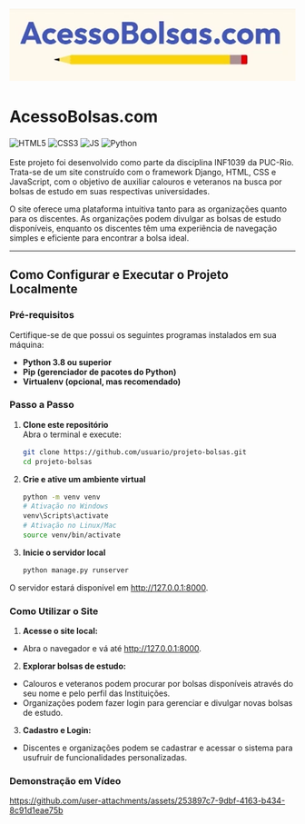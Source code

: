 # ![](media/logo.png)

# AcessoBolsas.com
<div style="display: inline_block">
  <img align="center" alt="HTML5" src="https://img.shields.io/badge/HTML5-E34F26?style=for-the-badge&logo=html5&logoColor=white" />
  <img align="center" alt="CSS3" src="https://img.shields.io/badge/CSS3-1572B6?style=for-the-badge&logo=css3&logoColor=white" />
  <img align="center" alt="JS" src="https://img.shields.io/badge/JavaScript-F7DF1E?style=for-the-badge&logo=javascript&logoColor=black" />
  <img align="center" alt="Python" src="https://img.shields.io/badge/Python-14354C?style=for-the-badge&logo=python&logoColor=white" />
</div><br/>
Este projeto foi desenvolvido como parte da disciplina INF1039 da PUC-Rio. Trata-se de um site construído com o framework Django, HTML, CSS e JavaScript, com o objetivo de auxiliar calouros e veteranos na busca por bolsas de estudo em suas respectivas universidades.

O site oferece uma plataforma intuitiva tanto para as organizações quanto para os discentes. As organizações podem divulgar as bolsas de estudo disponíveis, enquanto os discentes têm uma experiência de navegação simples e eficiente para encontrar a bolsa ideal.

---

## Como Configurar e Executar o Projeto Localmente

### Pré-requisitos
Certifique-se de que possui os seguintes programas instalados em sua máquina:
- **Python 3.8 ou superior**
- **Pip (gerenciador de pacotes do Python)**
- **Virtualenv (opcional, mas recomendado)**

### Passo a Passo

1. **Clone este repositório**  
   Abra o terminal e execute:  
   ```bash
   git clone https://github.com/usuario/projeto-bolsas.git
   cd projeto-bolsas
2. **Crie e ative um ambiente virtual**
    ```bash
    python -m venv venv
    # Ativação no Windows
    venv\Scripts\activate
    # Ativação no Linux/Mac
    source venv/bin/activate
3. **Inicie o servidor local**
    ```bash
    python manage.py runserver
O servidor estará disponível em http://127.0.0.1:8000.


### Como Utilizar o Site
1. **Acesse o site local:**
- Abra o navegador e vá até http://127.0.0.1:8000.
2. **Explorar bolsas de estudo:**
- Calouros e veteranos podem procurar por bolsas disponíveis através do seu nome e pelo perfil das Instituições.
- Organizações podem fazer login para gerenciar e divulgar novas bolsas de estudo.
3. **Cadastro e Login:**
- Discentes e organizações podem se cadastrar e acessar o sistema para usufruir de funcionalidades personalizadas.

### Demonstração em Vídeo
https://github.com/user-attachments/assets/253897c7-9dbf-4163-b434-8c91d1eae75b
